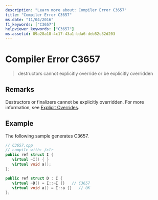 ```yaml
---
description: "Learn more about: Compiler Error C3657"
title: "Compiler Error C3657"
ms.date: "11/04/2016"
f1_keywords: ["C3657"]
helpviewer_keywords: ["C3657"]
ms.assetid: 89a28a18-4c17-43a1-bda6-deb52c32d203
---
```

# Compiler Error C3657

> destructors cannot explicitly override or be explicitly overridden

## Remarks

Destructors or finalizers cannot be explicitly overridden. For more information, see [Explicit Overrides](../../extensions/explicit-overrides-cpp-component-extensions.md).

## Example

The following sample generates C3657.

```cpp
// C3657.cpp
// compile with: /clr
public ref struct I {
   virtual ~I() { }
   virtual void a();
};

public ref struct D : I {
   virtual ~D() = I::~I {}   // C3657
   virtual void a() = I::a {}   // OK
};
```
